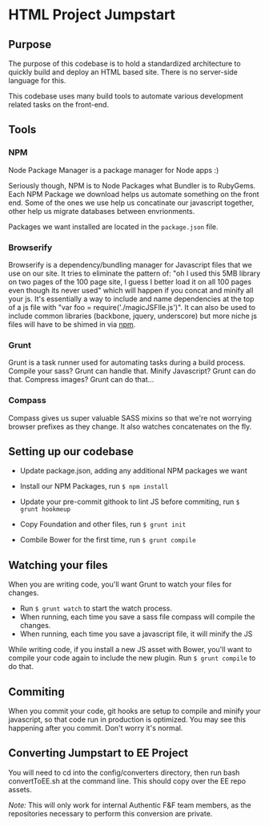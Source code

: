 HTML Project Jumpstart
=======================

## Purpose

The purpose of this codebase is to hold a standardized architecture to quickly build and deploy an HTML based site. There is no server-side language for this.

This codebase uses many build tools to automate various development related tasks on the front-end.

## Tools

### NPM

Node Package Manager is a package manager for Node apps :)

Seriously though, NPM is to Node Packages what Bundler is to RubyGems. Each NPM Package we download helps us automate something on the front end. Some of the ones we use help us concatinate our javascript together, other help us migrate databases between envrionments.

Packages we want installed are located in the `package.json` file.

### Browserify

Browserify is a dependency/bundling manager for Javascript files that we use on our site. It tries to eliminate the pattern of:
"oh I used this 5MB library on two pages of the 100 page site, I guess I better load it on all 100 pages even though its never used" which will happen if you concat and minify all your js.
It's essentially a way to include and name dependencies at the top of a js file with "var foo = require('./magicJSFIle.js')". It can also be used to include common libraries (backbone, jquery, underscore) but more niche js files will have to be shimed in via [npm](https://github.com/thlorenz/browserify-shim).

### Grunt

Grunt is a task runner used for automating tasks during a build process. Compile your sass? Grunt can handle that. Minify Javascript? Grunt can do that. Compress images? Grunt can do that...

### Compass

Compass gives us super valuable SASS mixins so that we're not worrying browser prefixes as they change. It also watches concatenates on the fly.

## Setting up our codebase

* Update package.json, adding any additional NPM packages we want
* Install our NPM Packages, run `$ npm install`


* Update your pre-commit githook to lint JS before commiting, run `$ grunt hookmeup`

* Copy Foundation and other files, run `$ grunt init`
* Combile Bower for the first time, run `$ grunt compile`

## Watching your files

When you are writing code, you'll want Grunt to watch your files for changes.

* Run `$ grunt watch` to start the watch process.
* When running, each time you save a sass file compass will compile the changes.
* When running, each time you save a javascript file, it will minify the JS

While writing code, if you install a new JS asset with Bower, you'll want to compile your code again to include the new plugin. Run `$ grunt compile` to do that.

## Commiting

When you commit your code, git hooks are setup to compile and minify your javascript, so that code run in production is optimized. You may see this happening after you commit. Don't worry it's normal.

## Converting Jumpstart to EE Project

You will need to cd into the config/converters directory, then run bash convertToEE.sh at the command line. This should copy over the EE repo assets.

_Note:_ This will only work for internal Authentic F&F team members, as the repositories necessary to perform this conversion are private.

